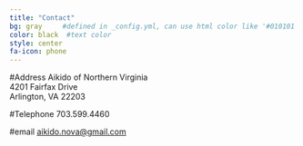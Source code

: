 ```yaml
---
title: "Contact"
bg: gray     #defined in _config.yml, can use html color like '#010101'
color: black  #text color
style: center
fa-icon: phone
---
```

#Address
Aikido of Northern Virginia<br>
4201 Fairfax Drive<br>
Arlington, VA 22203<br>

#Telephone
703.599.4460

#email
[aikido.nova@gmail.com](mailto:aikido.nova@gmail.com)
